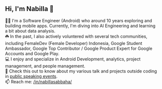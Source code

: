 ## Hi, I'm Nabilla 👋

🧕🏼 I'm a Software Engineer (Android) who around 10 years exploring and building mobile apps. Currently, I'm diving into AI Engineering and learning a bit about data analysis. <br>
☘️ In the past, I also actively voluntered with several tech communities, including FemaleDev (Female Developer) Indonesia, Google Student Ambassador, Google Top Contributor / Google Product Expert for Google Accounts and Google Play. <br>
💻 I enjoy and specialize in Android Development, analytics, project management, and people management. <br>
🎤 Check this out to know about my various talk and projects outside coding in [public speaking events](https://github.com/nabillasab/nabillasab/blob/main/public-speaking.md). <br>
📫 Reach me: [/in/nabillasabbaha/](https://www.linkedin.com/in/nabillasabbaha/)
